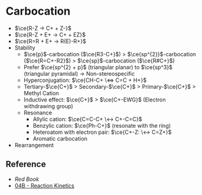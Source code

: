 # Carbocation

* $\ce{R-Z -> C+ + Z-}$
* $\ce{R-Z + E+ -> C+ + EZ}$
* $\ce{R=R + E+ -> R(E)-R+}$
* Stability
  * $\ce{p}$-carbocation ($\ce{R3-C+}$) > $\ce{sp^{2}}$-carbocation ($\ce{R=C+-R2}$) > $\ce{sp}$-carbocation ($\ce{R#C+}$)
  * Prefer $\ce{sp^{2} + p}$ (triangular planar) to $\ce{sp^3}$ (triangular pyramidal) → Non-stereospecific
  * Hyperconjugation: $\ce{CH-C+ \<=> C=C + H+}$
  * Tertiary-$\ce{C+}$ > Secondary-$\ce{C+}$ > Primary-$\ce{C+}$ > Methyl Cation
  * Inductive effect: $\ce{C+}$ > $\ce{C+-EWG}$ (Electron withdrawing group)
  * Resonance
    * Allylic cation: $\ce{C=C-C+ \<-> C+-C=C}$
    * Benzylic cation: $\ce{Ph-C+}$ (resonate with the ring)
    * Heteroatom with electron pair: $\ce{C+-Z: \<-> C=Z+}$
    * Aromatic carbocation
* Rearrangement

## Reference

* *Red Book*
* [04B - Reaction Kinetics](../../../../../00%20-%20Summary/SCCH134%20-%20Organic%20Chemistry%20for%20Medical%20Science/04B%20-%20Reaction%20Kinetics.md)
